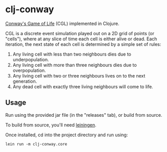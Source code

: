 # clj-conway

[Conway's Game of Life](https://conwaylife.com/wiki/Conway%27s_Game_of_Life) (CGL) implemented in Clojure.

CGL is a discrete event simulation played out on a 2D grid of points (or "cells"), where at any slice of time each cell is either alive or dead. Each iteration, the next state of each cell is determined by a simple set of rules:
1. Any living cell with less than two neighbours dies due to underpopulation.
2. Any living cell with more than three neighbours dies due to overpopulation.
3. Any living cell with two or three neighbours lives on to the next generation.
4. Any dead cell with exactly three living neighbours will come to life.

## Usage

Run using the provided jar file (in the "releases" tab), or build from source.

To build from source, you'll need [leiningen](https://leiningen.org/).

Once installed, cd into the project directory and run using:
```
lein run -m clj-conway.core
```
